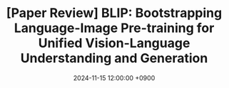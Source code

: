---
title: "[Paper Review] BLIP: Bootstrapping Language-Image Pre-training for Unified Vision-Language Understanding and Generation"
date: 2024-11-15 12:00:00 +0900
categories: ["Paper Review", "Text-Supervised Learning"]
tags: ["paper review", "blip"]
use_math: true
---